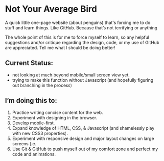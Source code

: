 # Not Your Average Bird

A quick little one-page website (about penguins) that's forcing me to do stuff and learn things. Like GitHub. Because that’s not terrifying or anything. 

The whole point of this is for me to force myself to learn, so any helpful suggestions and/or critique regarding the design, code, or my use of GitHub are appreciated. Tell me what I should be doing better! 

## Current Status: 
* not looking at much beyond mobile/small screen view yet.
* trying to make this function without Javascript (and hopefully figuring out branching in the process)


## I’m doing this to:
1. Practice writing concise content for the web.
2. Experiment with designing in the browser.
3. Develop mobile-first.
4. Expand knowledge of HTML, CSS, & Javascript (and shamelessly play with new CSS3 properties).
5. Experiment with responsive design and major layout changes on large screens (.e.
6. Use Git & GitHub to push myself out of my comfort zone and perfect my code and animations.
